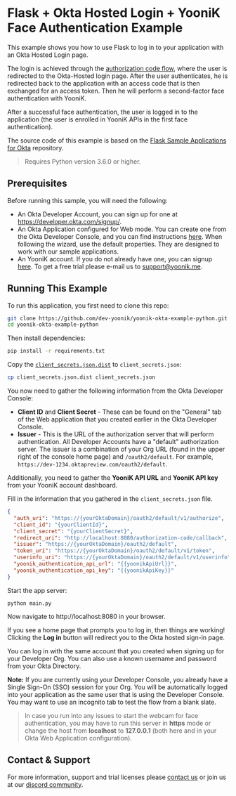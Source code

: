 # Flask + Okta Hosted Login + YooniK Face Authentication Example

This example shows you how to use Flask to log in to your application with an Okta Hosted Login page.

The login is achieved through the [authorization code flow](https://developer.okta.com/authentication-guide/implementing-authentication/auth-code), where the user is redirected to the Okta-Hosted login page. After the user authenticates, he is redirected back to the application with an access code that is then exchanged for an access token. Then he will perform a second-factor face authentication with YooniK.

After a successful face authentication, the user is logged in to the application (the user is enrolled in YooniK APIs in the first face authentication).

The source code of this example is based on the [Flask Sample Applications for Okta](https://github.com/okta/samples-python-flask) repository. 
> Requires Python version 3.6.0 or higher.

## Prerequisites

Before running this sample, you will need the following:

* An Okta Developer Account, you can sign up for one at https://developer.okta.com/signup/.
* An Okta Application configured for Web mode. You can create one from the Okta Developer Console, and you can find instructions [here](https://developer.okta.com/authentication-guide/implementing-authentication/auth-code#1-setting-up-your-application).  When following the wizard, use the default properties.  They are designed to work with our sample applications.
* An YooniK account. If you do not already have one, you can signup [here](https://www.yoonik.me/register). To get a free trial please e-mail us to [support@yoonik.me](mailto:support@yoonik.me).

## Running This Example

To run this application, you first need to clone this repo:

```bash
git clone https://github.com/dev-yoonik/yoonik-okta-example-python.git
cd yoonik-okta-example-python
```

Then install dependencies:

```bash
pip install -r requirements.txt
```

Copy the [`client_secrets.json.dist`](client_secrets.json.dist) to `client_secrets.json`:

```bash
cp client_secrets.json.dist client_secrets.json
```

You now need to gather the following information from the Okta Developer Console:

- **Client ID** and **Client Secret** - These can be found on the "General" tab of the Web application that you created earlier in the Okta Developer Console.
- **Issuer** - This is the URL of the authorization server that will perform authentication.  All Developer Accounts have a "default" authorization server.  The issuer is a combination of your Org URL (found in the upper right of the console home page) and `/oauth2/default`. For example, `https://dev-1234.oktapreview.com/oauth2/default`.

Additionally, you need to gather the **YooniK API URL** and **YooniK API key** from your YooniK account dashboard.

Fill in the information that you gathered in the `client_secrets.json` file.

```json
{
  "auth_uri": "https://{yourOktaDomain}/oauth2/default/v1/authorize",
  "client_id": "{yourClientId}",
  "client_secret": "{yourClientSecret}",
  "redirect_uri": "http://localhost:8080/authorization-code/callback",
  "issuer": "https://{yourOktaDomain}/oauth2/default",
  "token_uri": "https://{yourOktaDomain}/oauth2/default/v1/token",
  "userinfo_uri": "https://{yourOktaDomain}/oauth2/default/v1/userinfo",
  "yoonik_authentication_api_url": "{{yoonikApiUrl}}",
  "yoonik_authentication_api_key": "{{yoonikApiKey}}"
}
```

Start the app server:

```
python main.py
```

Now navigate to http://localhost:8080 in your browser.

If you see a home page that prompts you to log in, then things are working! Clicking the **Log in** button will redirect you to the Okta hosted sign-in page.

You can log in with the same account that you created when signing up for your Developer Org. You can also use a known username and password from your Okta Directory.

**Note:** If you are currently using your Developer Console, you already have a Single Sign-On (SSO) session for your Org. You will be automatically logged into your application as the same user that is using the Developer Console. You may want to use an incognito tab to test the flow from a blank slate.

> In case you run into any issues to start the webcam for face authentication, you may have to run this server in **https** mode or change the host from **localhost** to **127.0.0.1** (both here and in your Okta Web Application configuration).

## Contact & Support

For more information, support and trial licenses please [contact us](mailto:support@yoonik.me) or join us at our [discord community](https://discord.gg/SqHVQUFNtN).